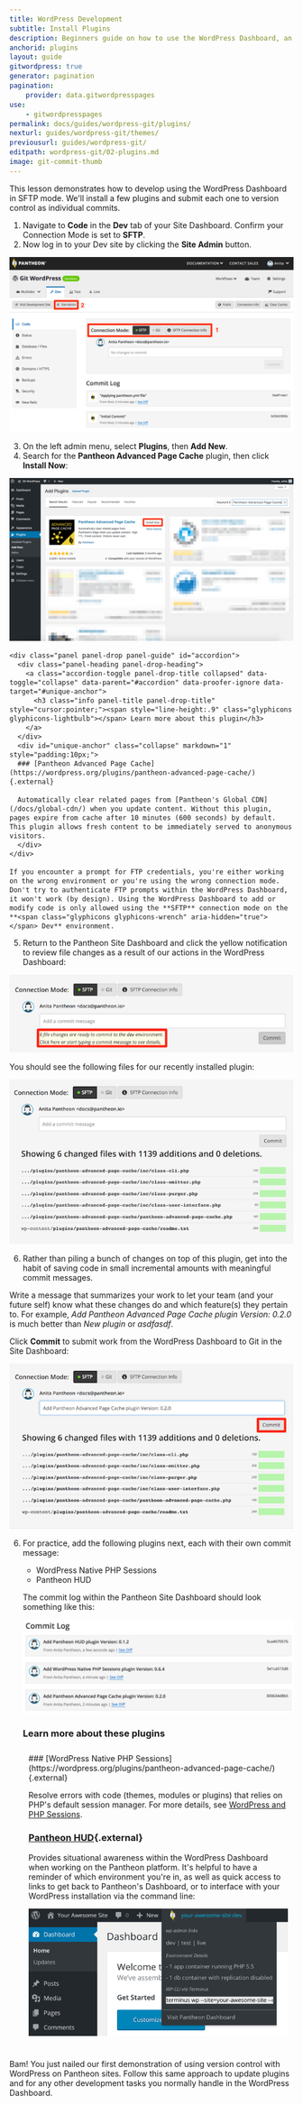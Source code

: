 ```yaml
---
title: WordPress Development
subtitle: Install Plugins
description: Beginners guide on how to use the WordPress Dashboard, an FTP client, and your text editor of choice to work quickly, safely and easily on Pantheon's Git-based platform.
anchorid: plugins
layout: guide
gitwordpress: true
generator: pagination
pagination:
    provider: data.gitwordpresspages
use:
    - gitwordpresspages
permalink: docs/guides/wordpress-git/plugins/
nexturl: guides/wordpress-git/themes/
previousurl: guides/wordpress-git/
editpath: wordpress-git/02-plugins.md
image: git-commit-thumb
---
```

This lesson demonstrates how to develop using the WordPress Dashboard in SFTP mode. We'll install a few plugins and submit each one to version control as individual commits.

1. Navigate to **<span class="glyphicons glyphicons-embed-close" aria-hidden="true"></span> Code** in the **<span class="glyphicons glyphicons-wrench" aria-hidden="true"></span> Dev** tab of your Site Dashboard. Confirm your Connection Mode is set to **SFTP**.
2. Now log in to your Dev site by clicking the **<span class="glyphicons glyphicons-new-window-alt" aria-hidden="true"></span> Site Admin** button.

  ![Add new plugin](/source/docs/assets/images/guides/git-wordpress/sftp-mode.png)

3. On the left admin menu, select **Plugins**, then **Add New**.
4. Search for the **Pantheon Advanced Page Cache** plugin, then click **Install Now**:


  ![Install Pantheon Advanced Page Cache plugin](/source/docs/assets/images/guides/git-wordpress/install-advanced-page-cache.png)

    <div class="panel panel-drop panel-guide" id="accordion">
      <div class="panel-heading panel-drop-heading">
        <a class="accordion-toggle panel-drop-title collapsed" data-toggle="collapse" data-parent="#accordion" data-proofer-ignore data-target="#unique-anchor">
          <h3 class="info panel-title panel-drop-title" style="cursor:pointer;"><span style="line-height:.9" class="glyphicons glyphicons-lightbulb"></span> Learn more about this plugin</h3>
        </a>
      </div>
      <div id="unique-anchor" class="collapse" markdown="1" style="padding:10px;">
      ### [Pantheon Advanced Page Cache](https://wordpress.org/plugins/pantheon-advanced-page-cache/){.external}

      Automatically clear related pages from [Pantheon's Global CDN](/docs/global-cdn/) when you update content. Without this plugin, pages expire from cache after 10 minutes (600 seconds) by default. This plugin allows fresh content to be immediately served to anonymous visitors.
      </div>
    </div>

    If you encounter a prompt for FTP credentials, you're either working on the wrong environment or you're using the wrong connection mode. Don't try to authenticate FTP prompts within the WordPress Dashboard, it won't work (by design). Using the WordPress Dashboard to add or modify code is only allowed using the **SFTP** connection mode on the **<span class="glyphicons glyphicons-wrench" aria-hidden="true"></span> Dev** environment.

5. Return to the Pantheon Site Dashboard and click the yellow notification to review file changes as a result of our actions in the WordPress Dashboard:

  ![View file changes prompt](/source/docs/assets/images/guides/git-wordpress/file-changes.png)


  You should see the following files for our recently installed plugin:

  ![View advanced page cache plugin files](/source/docs/assets/images/guides/git-wordpress/view-advanced-page-cache.png)

6. Rather than piling a bunch of changes on top of this plugin, get into the habit of saving code in small incremental amounts with meaningful commit messages.

  Write a message that summarizes your work to let your team (and your future self) know what these changes do and which feature(s) they pertain to. For example, _Add Pantheon Advanced Page Cache plugin Version: 0.2.0_ is much better than _New plugin_ or _asdfasdf_.

  Click **Commit** to submit work from the WordPress Dashboard to Git in the Site Dashboard:

  ![Commit advanced page cache plugin files](/source/docs/assets/images/guides/git-wordpress/commit-advanced-page-cache.png)

6. For practice, add the following plugins next, each with their own commit message:

     - WordPress Native PHP Sessions
     - Pantheon HUD

     The commit log within the Pantheon Site Dashboard should look something like this:

     ![Several Plugins Added](/source/docs/assets/images/guides/git-wordpress/several-plugins-added.png)

    <div class="panel panel-drop panel-guide" id="accordion">
      <div class="panel-heading panel-drop-heading">
        <a class="accordion-toggle panel-drop-title collapsed" data-toggle="collapse" data-parent="#accordion" data-proofer-ignore data-target="#unique-anchor2">
          <h3 class="info panel-title panel-drop-title" style="cursor:pointer;"><span style="line-height:.9" class="glyphicons glyphicons-lightbulb"></span> Learn more about these plugins</h3>
        </a>
      </div>
      <div id="unique-anchor2" class="collapse" markdown="1" style="padding:10px;">
      ### [WordPress Native PHP Sessions](https://wordpress.org/plugins/pantheon-advanced-page-cache/){.external}

      Resolve errors with code (themes, modules or plugins) that relies on PHP's default session manager. For more details, see [WordPress and PHP Sessions](/docs/wordpress-sessions/#troubleshooting-session-errors).

      ### [Pantheon HUD](https://wordpress.org/plugins/pantheon-hud/){.external}

      Provides situational awareness within the WordPress Dashboard when working on the Pantheon platform. It's helpful to have a reminder of which environment you're in, as well as quick access to links to get back to Pantheon's Dashboard, or to interface with your WordPress installation via the command line:

      ![Pantheon HUD](/source/docs/assets/images/pantheon-hud.png)
      </div>
    </div>

Bam! You just nailed our first demonstration of using version control with WordPress on Pantheon sites. Follow this same approach to update plugins and for any other development tasks you normally handle in the WordPress Dashboard.
